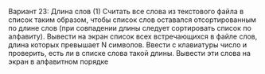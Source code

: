 Вариант 23: Длина слов (1)
Считать все слова из текстового файла в список таким образом, чтобы список слов оставался
отсортированным по длине слов (при совпадении длины следует сортировать список по алфавиту).
Вывести на экран список всех встречающихся в файле слов, длина которых превышает N символов.
Ввести с клавиатуры число и проверить, есть ли в списке слова такой длины. Вывести эти слова на экран
в алфавитном порядке